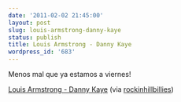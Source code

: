 ```yaml
---
date: '2011-02-02 21:45:00'
layout: post
slug: louis-armstrong-danny-kaye
status: publish
title: Louis Armstrong - Danny Kaye
wordpress_id: '683'
---
```



    











Menos mal que ya estamos a viernes!




[Louis Armstrong - Danny Kaye](http://www.youtube.com/watch?v=jm6ktYq0Yxk&feature=related) (via [rockinhillbillies](http://youtube.com/user/rockinhillbillies))


  
